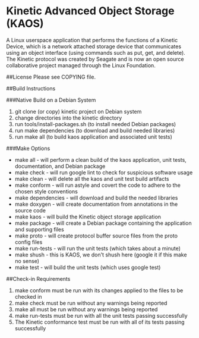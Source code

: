 # Kinetic Advanced Object Storage (KAOS)
A Linux userspace application that performs the functions of a Kinetic Device, which is a network attached storage device that communicates using an object interface (using commands such as put, get, and delete). The Kinetic protocol was created by Seagate and is now an open source collaborative project managed through the Linux Foundation.

##License
Please see COPYING file.

##Build Instructions

###Native Build on a Debian System
1.  git clone (or copy) kinetic project on Debian system
2.  change directories into the kinetic directory
3.  run tools/install-packages.sh (to install needed Debian packages)
4.  run make dependencies (to download and build needed libraries)
5.  run make all (to build kaos application and associated unit tests)

###Make Options
* make all - will perform a clean build of the kaos application, unit tests, documentation, and Debian package
* make check - will run google lint to check for suspicious software usage
* make clean - will delete all the kaos and unit test build artifacts
* make conform - will run astyle and covert the code to adhere to the chosen style conventions
* make dependencies - will download and build the needed libraries
* make doxygen - will create documentation from annotations in the source code
* make kaos - will build the Kinetic object storage application
* make package - will create a Debian package containing the application and supporting files
* make proto - will create protocol buffer source files from the proto config files
* make run-tests - will run the unit tests (which takes about a minute)
* make shush - this is KAOS, we don't shush here (google it if this make no sense)
* make test - will build the unit tests (which uses google test)

##Check-in Requirements
1.  make conform must be run with its changes applied to the files to be checked in
2.  make check must be run without any warnings being reported
3.  make all must be run without any warnings being reported
3.  make run-tests must be run with all the unit tests passing successfully
4.  The Kinetic conformance test must be run with all of its tests passing successfully
